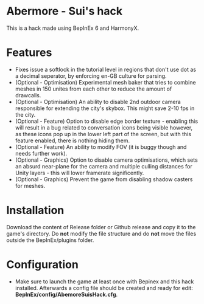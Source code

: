 Abermore - Sui's hack
============
This is a hack made using BepInEx 6 and HarmonyX.

# Features
* Fixes issue a softlock in the tutorial level in regions that don't use dot as a decimal seperator, by enforcing en-GB culture for parsing.
* (Optional - Optimisation) Experimental mesh baker that tries to combine meshes in 150 unites from each other to reduce the amount of drawcalls.
* (Optional - Optimisation) An ability to disable 2nd outdoor camera responsible for extending the city's skybox. This might save 2-10 fps in the city.
* (Optional - Feature) Option to disable edge border texture - enabling this will result in a bug related to conversation icons being visible however, as these icons pop up in the lower left part of the screen, but with this feature enabled, there is nothing hiding them.
* (Optional - Feature) An ability to modify FOV (it is buggy though and needs further work).
* (Optional - Graphics) Option to disable camera optimisations, which sets an absurd near-plane for the camera and multiple culling distances for Unity layers - this will lower framerate significently.
* (Optional - Graphics) Prevent the game from disabling shadow casters for meshes.

# Installation
Download the content of Release folder or Github release and copy it to the game's directory. Do **not** modify the file structure and do **not** move the files outside the BepInEx/plugins folder.

# Configuration
* Make sure to launch the game at least once with Bepinex and this hack installed. Afterwards a config file should be created and ready for edit: **BepInEx/config/AbemoreSuisHack.cfg**.
